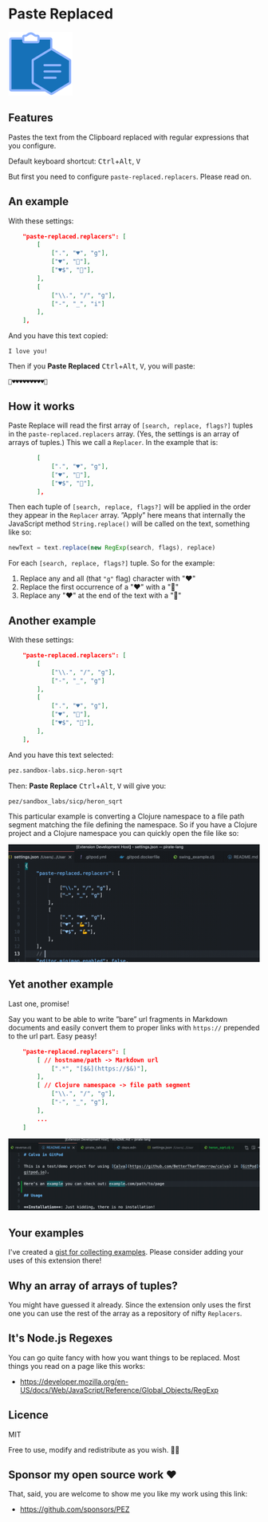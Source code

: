 # Paste Replaced

![Paste Replaced Icon](assets/paste-replaced-icon-128x128.png)

## Features

Pastes the text from the Clipboard replaced with regular expressions that you configure.

Default keyboard shortcut: <kbd>Ctrl</kbd>+<kbd>Alt</kbd>, <kbd>V</kbd>

But first you need to configure `paste-replaced.replacers`. Please read on.

## An example

With these settings:

```json
    "paste-replaced.replacers": [
        [
            [".", "♥️", "g"],
            ["♥️", "💪"],    
            ["♥️$", "💪"],
        ],
        [
            ["\\.", "/", "g"],
            ["-", "_", "i"]    
        ],
    ],
```

And you have this text copied:

```
I love you!
```

Then if you **Paste Replaced** <kbd>Ctrl</kbd>+<kbd>Alt</kbd>, <kbd>V</kbd>, you will paste:

```
💪♥️♥️♥️♥️♥️♥️♥️♥️♥️💪
```

## How it works

Paste Replace will read the first array of `[search, replace, flags?]` tuples in the `paste-replaced.replacers` array. (Yes, the settings is an array of arrays of tuples.) This we call a `Replacer`. In the example that is:

```json
        [
            [".", "♥️", "g"],
            ["♥️", "💪"],    
            ["♥️$", "💪"],
        ],
```

Then each tuple of `[search, replace, flags?]` will be applied in the order they appear in the `Replacer` array. ”Apply” here means that internally the JavaScript method `String.replace()` will be called on the text, something like so:

```javascript
newText = text.replace(new RegExp(search, flags), replace)
```

For each `[search, replace, flags?]` tuple. So for the example:

1. Replace any and all (that `"g"` flag) character with "♥️"
1. Replace the first occurrence of a "♥️" with a "💪"
1. Replace any "♥️" at the end of the text with a "💪"

## Another example

With these settings:

```json
    "paste-replaced.replacers": [
        [
            ["\\.", "/", "g"],
            ["-", "_", "g"]    
        ],
        [
            [".", "♥️", "g"],
            ["♥️", "💪"],    
            ["♥️$", "💪"],
        ],
    ],
```

And you have this text selected:

```clojure
pez.sandbox-labs.sicp.heron-sqrt
```

Then: **Paste Replace** <kbd>Ctrl</kbd>+<kbd>Alt</kbd>, <kbd>V</kbd> will give you:

```
pez/sandbox_labs/sicp/heron_sqrt
```

This particular example is converting a Clojure namespace to a file path segment matching the file defining the namespace. So if you have a Clojure project and a Clojure namespace you can quickly open the file like so:

![Paste Clojure NS as Path](assets/paste-clojure-ns-replaced.gif)

## Yet another example

Last one, promise!

Say you want to be able to write ”bare” url fragments in Markdown documents and easily convert them to proper links with `https://` prepended to the url part. Easy peasy!

```json
    "paste-replaced.replacers": [
        [ // hostname/path -> Markdown url
            [".*", "[$&](https://$&)"],
        ],
        [ // Clojure namespace -> file path segment
            ["\\.", "/", "g"],
            ["-", "_", "g"],
        ],
        ...
    ]
```

![Paste Bare URL as Markdown Link](assets/paste-markdown-url-replaced.gif)

## Your examples

I've created a [gist for collecting examples](https://gist.github.com/PEZ/676706cdea7fdd24f23d92127fd2b3e2). Please consider adding your uses of this extension there!

## Why an array of arrays of tuples?

You might have guessed it already. Since the extension only uses the first one you can use the rest of the array as a repository of nifty `Replacers`.

## It's Node.js Regexes

You can go quite fancy with how you want things to be replaced. Most things you read on a page like this works:

* https://developer.mozilla.org/en-US/docs/Web/JavaScript/Reference/Global_Objects/RegExp

## Licence

MIT

Free to use, modify and redistribute as you wish. 🍻🗽

## Sponsor my open source work ♥️

That, said, you are welcome to show me you like my work using this link:

* https://github.com/sponsors/PEZ 